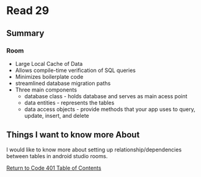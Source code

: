 # Read 29
## Summary

### Room

- Large Local Cache of Data
- Allows compile-time verification of SQL queries
- Minimizes boilerplate code
- streamlined database migration paths
- Three main components
  - database class - holds database and serves as main acess point
  - data entities - represents the tables
  - data access objects - provide methods that your app uses to query, update, insert, and delete



## Things I want to know more About

I would like to know more about setting up relationship/dependencies between tables in android studio rooms.

[Return to Code 401 Table of Contents](https://rogermreyes.github.io/Reading-Notes/Code-401-Reading-Notes)